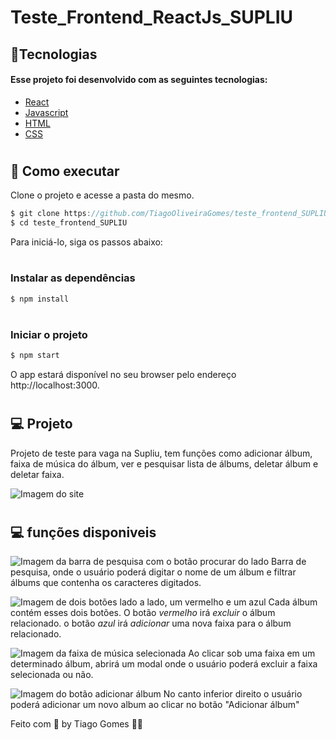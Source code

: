 # Teste_Frontend_ReactJs_SUPLIU

<h2>🧪Tecnologias</h2>
<h4>Esse projeto foi desenvolvido com as seguintes tecnologias: </h4>

* [React](https://reactjs.org)
* [Javascript](https://developer.mozilla.org/pt-BR/docs/Web/JavaScript)
* [HTML](https://developer.mozilla.org/pt-BR/docs/Web/HTML)
* [CSS](https://developer.mozilla.org/pt-BR/docs/Web/CSS)


# <h2>🚀 Como executar</h2>
Clone o projeto e acesse a pasta do mesmo.

```javascript
$ git clone https://github.com/TiagoOliveiraGomes/teste_frontend_SUPLIU
$ cd teste_frontend_SUPLIU
```
Para iniciá-lo, siga os passos abaixo:

# <h3>Instalar as dependências</h3>
```javascript
$ npm install
```

# <h3>Iniciar o projeto</h3>
```javascript
$ npm start
```
O app estará disponível no seu browser pelo endereço http://localhost:3000.

# <h2>💻 Projeto</h2>

Projeto de teste para vaga na Supliu, tem funções como adicionar álbum, faixa de música do álbum, ver e pesquisar lista de álbums, deletar álbum e deletar faixa.

![Imagem do site](https://user-images.githubusercontent.com/70171892/169055943-0365cddb-c1ce-4d8a-84f2-f57370f7a026.png)

# <h2>💻 funções disponiveis</h2>

![Imagem da barra de pesquisa com o botão procurar do lado](https://user-images.githubusercontent.com/70171892/169056753-ef5cf245-2a09-405b-9684-86bd6fdef2aa.png)
Barra de pesquisa, onde o usuário poderá digitar o nome de um álbum e filtrar álbums que contenha os caracteres digitados.

![Imagem de dois botões lado a lado, um vermelho e um azul](https://user-images.githubusercontent.com/70171892/169058739-44a5a507-f303-41d5-aa63-827ef650f953.png)
Cada álbum contém esses dois botões. O botão *vermelho* irá *excluir* o álbum relacionado. o botão *azul* irá *adicionar* uma nova faixa para o álbum relacionado.

![Imagem da faixa de música selecionada](https://user-images.githubusercontent.com/70171892/169060283-688ddd17-c478-4a1e-a19c-9e854f39f9cf.png)
Ao clicar sob uma faixa em um determinado álbum, abrirá um modal onde o usuário poderá excluir a faixa selecionada ou não.

![Imagem do botão adicionar álbum](https://user-images.githubusercontent.com/70171892/169061086-24c48298-1700-49da-b1f1-f0244add5826.png)
No canto inferior direito o usuário poderá adicionar um novo album ao clicar no botão "Adicionar álbum"

Feito com 🧡 by Tiago Gomes 👋🏻 
